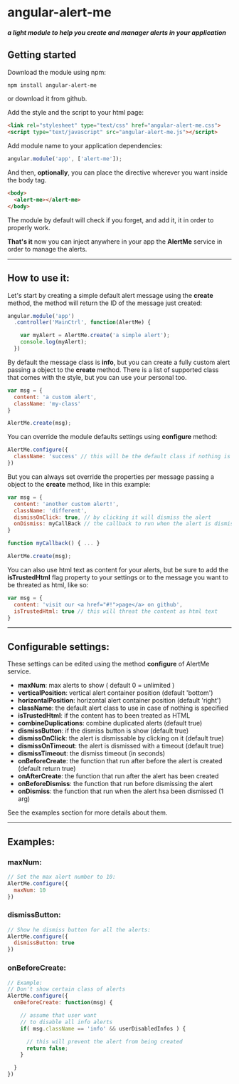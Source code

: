 # angular-alert-me
##### a light module to help you create and manager alerts in your application

## Getting started
Download the module using npm:
```bash
npm install angular-alert-me
```
or download it from github.

Add the style and the script to your html page:
```html
<link rel="stylesheet" type="text/css" href="angular-alert-me.css">
<script type="text/javascript" src="angular-alert-me.js"></script>
```
Add module name to your application dependencies:
```javascript
angular.module('app', ['alert-me']);
```
And then, __optionally__, you can place the __<alert-me>__ directive wherever you want inside the body tag.
```html
<body>
  <alert-me></alert-me>
</body>
```
The module by default will check if you forget, and add it, it in order to properly work.

__That's it__ now you can inject anywhere in your app the __AlertMe__ service in order to manage the alerts.

---
## How to use it:
Let's start by creating a simple default alert message using the __create__ method, the method will return the ID of the message just created:

```javascript
angular.module('app')
  .controller('MainCtrl', function(AlertMe) {

    var myAlert = AlertMe.create('a simple alert');
    console.log(myAlert);
  })
```

By default the message class is **info**, but you can create a fully custom alert passing a object to the __create__ method.
There is a list of supported class that comes with the style, but you can use your personal too.

```javascript
var msg = {
  content: 'a custom alert',
  className: 'my-class'
}

AlertMe.create(msg);
```

You can override the module defaults settings using __configure__ method:
```javascript
AlertMe.configure({
  className: 'success' // this will be the default class if nothing is passed
})
```
But you can always set override the properties per message passing a object to the __create__ method, like in this example:

```javascript
var msg = {
  content: 'another custom alert!',
  className: 'different',
  dismissOnClick: true, // by clicking it will dismiss the alert
  onDismiss: myCallBack // the callback to run when the alert is dismissed
}

function myCallback() { ... }

AlertMe.create(msg);
```

You can also use html text as content for your alerts, but be sure to add the __isTrustedHtml__ flag property to your settings or to the message you want to be threated as html, like so:
```javascript
var msg = {
  content: 'visit our <a href="#!">page</a> on github',
  isTrustedHtml: true // this will threat the content as html text
}

```
---

## Configurable settings:
These settings can be edited using the method __configure__ of AlertMe service.
* __maxNum__: max alerts to show ( default 0 = unlimited )
* __verticalPosition__: vertical alert container position (default 'bottom')
* __horizontalPosition__: horizontal alert container position (default 'right')
* __className__: the default alert class to use in case of nothing is specified
* __isTrustedHtml__: if the content has to been treated as HTML
* __combineDuplications__: combine duplicated alerts (default true)
* __dismissButton__: if the dismiss button is show (default true)
* __dismissOnClick__: the alert is dismissable by clicking on it (default true)
* __dismissOnTimeout__: the alert is dismissed with a timeout (default true)
* __dismissTimeout__: the dismiss timeout (in seconds)
* __onBeforeCreate__: the function that run after before the alert is created (default return true)
* __onAfterCreate__: the function that run after the alert has been created
* __onBeforeDismiss__: the function that run before dismissing the alert
* __onDismiss__: the function that run when the alert hsa been dismissed (1 arg)

See the examples section for more details about them.

---

## Examples:
### maxNum:
```javascript
// Set the max alert number to 10:
AlertMe.configure({
  maxNum: 10
})
```
### dismissButton:
```javascript
// Show he dismiss button for all the alerts:
AlertMe.configure({
  dismissButton: true
})
```
### onBeforeCreate:
```javascript
// Example:
// Don't show certain class of alerts
AlertMe.configure({
  onBeforeCreate: function(msg) {

    // assume that user want
    // to disable all info alerts
    if( msg.className == 'info' && userDisabledInfos ) {

      // this will prevent the alert from being created
      return false;
    }

  }
})
```
